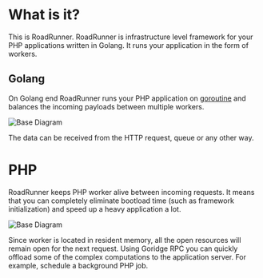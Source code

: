 # What is it?

This is RoadRunner. RoadRunner is infrastructure level framework for your PHP applications written in Golang. It runs
your application in the form of workers.

## Golang

On Golang end RoadRunner runs your PHP application on [goroutine](https://golang.org/doc/effective_go.html#goroutines)
and balances the incoming payloads between multiple workers.

![Base Diagram](https://user-images.githubusercontent.com/796136/65347341-79dd8600-dbe7-11e9-9621-1c5f2ef929e6.png)

The data can be received from the HTTP request, queue or any other way. 

# PHP

RoadRunner keeps PHP worker alive between incoming requests. It means that you can completely eliminate bootload time
(such as framework initialization) and speed up a heavy application a lot. 

![Base Diagram](https://user-images.githubusercontent.com/796136/65348057-00df2e00-dbe9-11e9-9173-f0bd4269c101.png)

Since worker is located in resident memory, all the open resources will remain open for the next request. Using Goridge RPC you can quickly offload some of the complex computations to the application server. For example, schedule a background PHP job.
